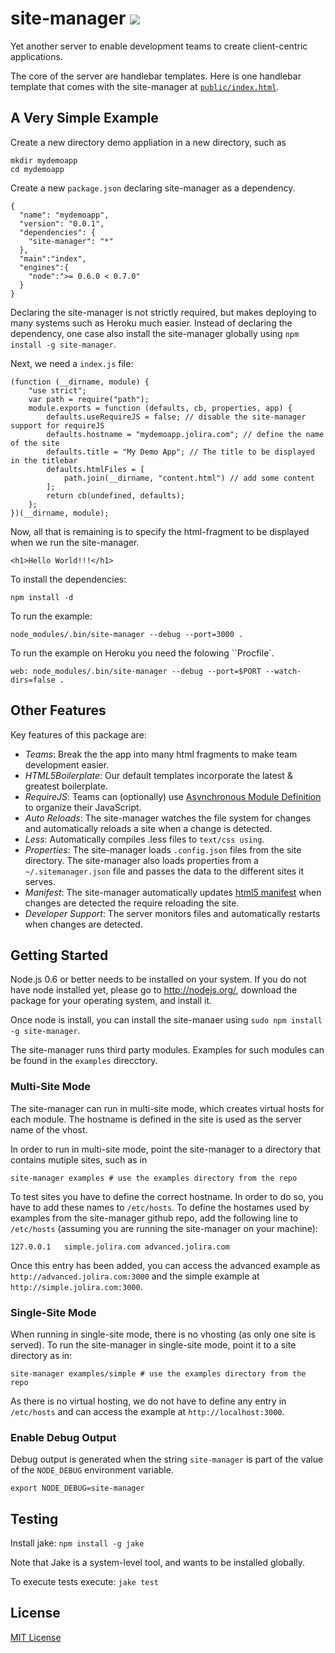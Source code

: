 site-manager [<img src="https://secure.travis-ci.org/jolira/site-manager.png" />](http://travis-ci.org/#!/jolira/site-manager)
========================================

Yet another server to enable development teams to create client-centric applications.

The core of the server are handlebar templates. Here is one handlebar template that comes with the site-manager at
[``public/index.html``](https://github.com/jolira/site-manager/blob/master/public/index.html).


A Very Simple Example
-----------------------------

Create a new directory demo appliation in a new directory, such as

```
mkdir mydemoapp
cd mydemoapp
```

Create a new ``package.json`` declaring site-manager as a dependency.

```
{
  "name": "mydemoapp",
  "version": "0.0.1",
  "dependencies": {
    "site-manager": "*"
  },
  "main":"index",
  "engines":{
    "node":">= 0.6.0 < 0.7.0"
  }
}
```

Declaring the site-manager is not strictly required, but makes deploying to many systems such as Heroku much
easier. Instead of declaring the dependency, one case also install the site-manager globally using
``npm install -g site-manager``.


Next, we need a ``index.js`` file:

```
(function (__dirname, module) {
    "use strict";
    var path = require("path");
    module.exports = function (defaults, cb, properties, app) {
        defaults.useRequireJS = false; // disable the site-manager support for requireJS
        defaults.hostname = "mydemoapp.jolira.com"; // define the name of the site
        defaults.title = "My Demo App"; // The title to be displayed in the titlebar
        defaults.htmlFiles = [
            path.join(__dirname, "content.html") // add some content
        ];
        return cb(undefined, defaults);
    };
})(__dirname, module);
```

Now, all that is remaining is to specify the html-fragment to be displayed when we run the site-manager.

```
<h1>Hello World!!!</h1>
```

To install the dependencies:

```
npm install -d
```

To run the example:

```
node_modules/.bin/site-manager --debug --port=3000 .
```

To run the example on Heroku you need the folowing ``Procfile`.

```
web: node_modules/.bin/site-manager --debug --port=$PORT --watch-dirs=false .
```

Other Features
------------------------

Key features of this package are:

* _Teams_: Break the the app into many html fragments to make team development easier.
* _HTML5Boilerplate_: Our default templates incorporate the latest & greatest boilerplate.
* _RequireJS_: Teams can (optionally) use [Asynchronous Module Definition](https://github.com/amdjs/amdjs-api/wiki/AMD)
  to organize their JavaScript.
* _Auto Reloads_: The site-manager watches the file system for changes and automatically reloads a site when a
  change is detected.
* _Less_: Automatically compiles .less files to ``text/css using``.
* _Properties_: The site-manager loads ``.config.json`` files from the site directory. The site-manager also loads
  properties from a ``~/.sitemanager.json`` file and passes the data to the different sites it serves.
* _Manifest_: The site-manager automatically updates [html5
  manifest](http://www.html5rocks.com/en/tutorials/appcache/beginner/) when changes are detected the require reloading
  the site.
* _Developer Support_: The server monitors files and automatically restarts when changes are detected.

Getting Started
-----------------

Node.js 0.6 or better needs to be installed on your system. If you do not have node installed yet, please go to
http://nodejs.org/, download the package for your operating system, and install it.

Once node is install, you can install the site-manaer using `sudo npm install -g site-manager`.

The site-manager runs third party modules. Examples for such modules can be found in the `examples` direcctory.

### Multi-Site Mode

The site-manager can run in multi-site mode, which creates virtual hosts for each module. The hostname is defined in
the site is used as the server name of the vhost.

In order to run in multi-site mode, point the site-manager to a directory that contains mutiple sites, such as in

```
site-manager examples # use the examples directory from the repo
```

To test sites you have to define the correct hostname. In order to do so, you have to add these names to `/etc/hosts`.
To define the hostames used by examples from the site-manager github repo, add the following line to `/etc/hosts`
(assuming you are running the site-manager on your machine):

```
127.0.0.1	simple.jolira.com advanced.jolira.com
```

Once this entry has been added, you can access the advanced example as `http://advanced.jolira.com:3000` and the simple
example at `http://simple.jolira.com:3000`.

### Single-Site Mode

When running in single-site mode, there is no vhosting (as only one site is served). To run the site-manager in
single-site mode, point it to a site directory as in:

```
site-manager examples/simple # use the examples directory from the repo
```

As there is no virtual hosting, we do not have to define any entry in `/etc/hosts` and can access the example at
`http://localhost:3000`.

### Enable Debug Output

Debug output is generated when the string `site-manager` is part of the value of the ``NODE_DEBUG`` environment
variable.

```
export NODE_DEBUG=site-manager
```

Testing
-----------------

Install jake: `npm install -g jake`

Note that Jake is a system-level tool, and wants to be installed globally.

To execute tests execute: `jake test`

License
-----------------

[MIT License](https://raw.github.com/jolira/site-manager/master/LICENSE.txt)

